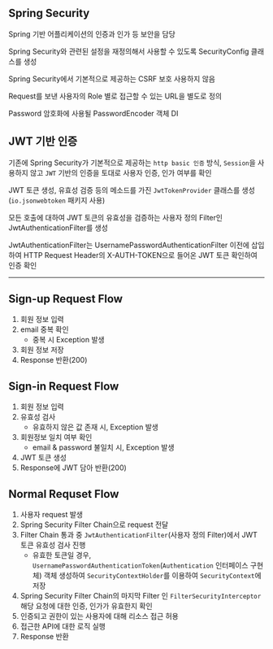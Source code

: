 ## Spring Security

Spring 기반 어플리케이션의 인증과 인가 등 보안을 담당

Spring Security와 관련된 설정을 재정의해서 사용할 수 있도록 SecurityConfig 클래스를 생성

Spring Security에서 기본적으로 제공하는 CSRF 보호 사용하지 않음

Request를 보낸 사용자의 Role 별로 접근할 수 있는 URL을 별도로 정의

Password 암호화에 사용될 PasswordEncoder 객체 DI

## JWT 기반 인증
기존에 Spring Security가 기본적으로 제공하는 `http basic 인증` 방식, `Session`을 사용하지 않고 `JWT` 기반의 인증을 토대로 사용자 인증, 인가 여부를 확인

JWT 토큰 생성, 유효성 검증 등의 메소드를 가진 `JwtTokenProvider` 클래스를 생성 (`io.jsonwebtoken` 패키지 사용)

모든 호출에 대하여 JWT 토큰의 유효성을 검증하는 사용자 정의 Filter인 JwtAuthenticationFilter를 생성

JwtAuthenticationFilter는 UsernamePasswordAuthenticationFilter 이전에 삽입하여 HTTP Request Header의 X-AUTH-TOKEN으로 들어온 JWT 토큰 확인하여 인증 확인

---

## Sign-up Request Flow

1. 회원 정보 입력
2. email 중복 확인
   - 중복 시 Exception 발생
3. 회원 정보 저장
4. Response 반환(200)

## Sign-in Request Flow

1. 회원 정보 입력
2. 유효성 검사
   - 유효하지 않은 값 존재 시, Exception 발생
3. 회원정보 일치 여부 확인
   - email & password 불일치 시, Exception 발생
4. JWT 토큰 생성
5. Response에 JWT 담아 반환(200)

## Normal Requset Flow

1. 사용자 request 발생
2. Spring Security Filter Chain으로 request 전달
3. Filter Chain 통과 중 `JwtAuthenticationFilter`(사용자 정의 Filter)에서 JWT 토큰 유효성 검사 진행
   - 유효한 토큰일 경우, `UsernamePasswordAuthenticationToken`(`Authentication` 인터페이스 구현체) 객체  생성하여 `SecurityContextHolder`를 이용하여 `SecurityContext`에 저장
4. Spring Security Filter Chain의 마지막 Filter 인 `FilterSecurityInterceptor`해당 요청에 대한 인증, 인가가 유효한지 확인
5. 인증되고 권한이 있는 사용자에 대해 리소스 접근 허용
6. 접근한 API에 대한 로직 실행
7. Response 반환
